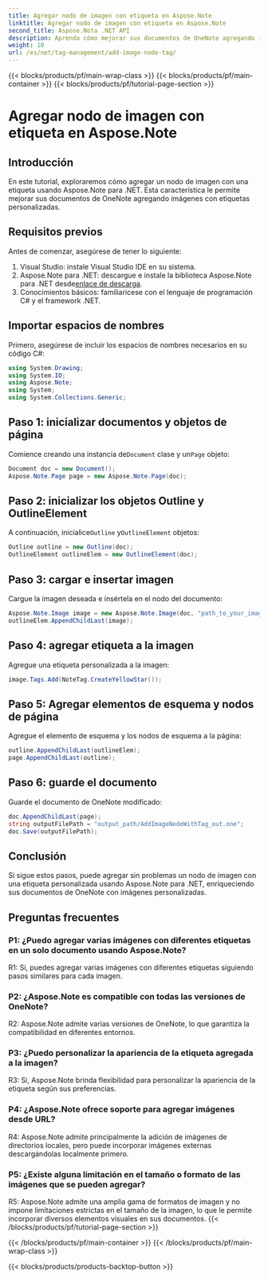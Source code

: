 ```yaml
---
title: Agregar nodo de imagen con etiqueta en Aspose.Note
linktitle: Agregar nodo de imagen con etiqueta en Aspose.Note
second_title: Aspose.Nota .NET API
description: Aprenda cómo mejorar sus documentos de OneNote agregando imágenes con etiquetas personalizadas usando Aspose.Note para .NET.
weight: 10
url: /es/net/tag-management/add-image-node-tag/
---
```


{{< blocks/products/pf/main-wrap-class >}}
{{< blocks/products/pf/main-container >}}
{{< blocks/products/pf/tutorial-page-section >}}

# Agregar nodo de imagen con etiqueta en Aspose.Note

## Introducción

En este tutorial, exploraremos cómo agregar un nodo de imagen con una etiqueta usando Aspose.Note para .NET. Esta característica le permite mejorar sus documentos de OneNote agregando imágenes con etiquetas personalizadas.

## Requisitos previos

Antes de comenzar, asegúrese de tener lo siguiente:

1. Visual Studio: instale Visual Studio IDE en su sistema.
2.  Aspose.Note para .NET: descargue e instale la biblioteca Aspose.Note para .NET desde[enlace de descarga](https://releases.aspose.com/note/net/).
3. Conocimientos básicos: familiarícese con el lenguaje de programación C# y el framework .NET.

## Importar espacios de nombres

Primero, asegúrese de incluir los espacios de nombres necesarios en su código C#:

```csharp
using System.Drawing;
using System.IO;
using Aspose.Note;
using System;
using System.Collections.Generic;
```

## Paso 1: inicializar documentos y objetos de página

 Comience creando una instancia de`Document` clase y un`Page` objeto:

```csharp
Document doc = new Document();
Aspose.Note.Page page = new Aspose.Note.Page(doc);
```

## Paso 2: inicializar los objetos Outline y OutlineElement

 A continuación, inicialice`Outline` y`OutlineElement` objetos:

```csharp
Outline outline = new Outline(doc);
OutlineElement outlineElem = new OutlineElement(doc);
```

## Paso 3: cargar e insertar imagen

Cargue la imagen deseada e insértela en el nodo del documento:

```csharp
Aspose.Note.Image image = new Aspose.Note.Image(doc, "path_to_your_image.jpg");
outlineElem.AppendChildLast(image);
```

## Paso 4: agregar etiqueta a la imagen

Agregue una etiqueta personalizada a la imagen:

```csharp
image.Tags.Add(NoteTag.CreateYellowStar());
```

## Paso 5: Agregar elementos de esquema y nodos de página

Agregue el elemento de esquema y los nodos de esquema a la página:

```csharp
outline.AppendChildLast(outlineElem);
page.AppendChildLast(outline);
```

## Paso 6: guarde el documento

Guarde el documento de OneNote modificado:

```csharp
doc.AppendChildLast(page);
string outputFilePath = "output_path/AddImageNodeWithTag_out.one";
doc.Save(outputFilePath);
```

## Conclusión

Si sigue estos pasos, puede agregar sin problemas un nodo de imagen con una etiqueta personalizada usando Aspose.Note para .NET, enriqueciendo sus documentos de OneNote con imágenes personalizadas.

## Preguntas frecuentes

### P1: ¿Puedo agregar varias imágenes con diferentes etiquetas en un solo documento usando Aspose.Note?

R1: Sí, puedes agregar varias imágenes con diferentes etiquetas siguiendo pasos similares para cada imagen.

### P2: ¿Aspose.Note es compatible con todas las versiones de OneNote?

R2: Aspose.Note admite varias versiones de OneNote, lo que garantiza la compatibilidad en diferentes entornos.

### P3: ¿Puedo personalizar la apariencia de la etiqueta agregada a la imagen?

R3: Sí, Aspose.Note brinda flexibilidad para personalizar la apariencia de la etiqueta según sus preferencias.

### P4: ¿Aspose.Note ofrece soporte para agregar imágenes desde URL?

R4: Aspose.Note admite principalmente la adición de imágenes de directorios locales, pero puede incorporar imágenes externas descargándolas localmente primero.

### P5: ¿Existe alguna limitación en el tamaño o formato de las imágenes que se pueden agregar?

R5: Aspose.Note admite una amplia gama de formatos de imagen y no impone limitaciones estrictas en el tamaño de la imagen, lo que le permite incorporar diversos elementos visuales en sus documentos.
{{< /blocks/products/pf/tutorial-page-section >}}

{{< /blocks/products/pf/main-container >}}
{{< /blocks/products/pf/main-wrap-class >}}

{{< blocks/products/products-backtop-button >}}
